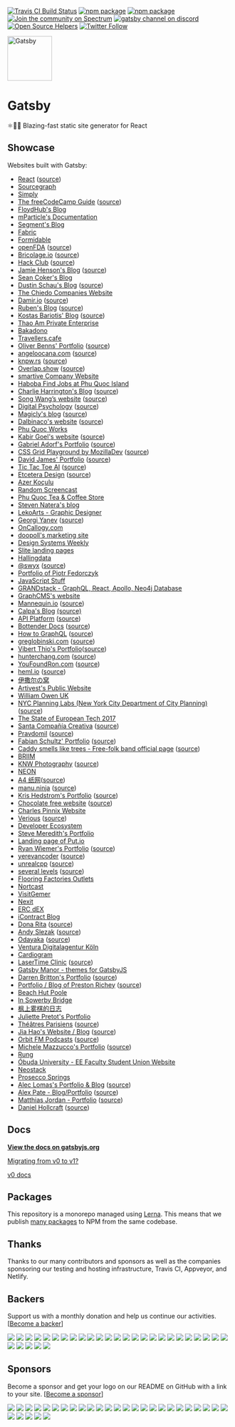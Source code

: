 [![Travis CI Build Status](https://travis-ci.org/gatsbyjs/gatsby.svg?branch=master)](https://travis-ci.org/gatsbyjs/gatsby)
[![npm package](https://img.shields.io/npm/v/gatsby.svg?style=flat-square)](https://www.npmjs.org/package/gatsby)
[![npm package](https://img.shields.io/npm/dm/gatsby.svg)](https://npmcharts.com/compare/gatsby?minimal=true)
[![Join the community on Spectrum](https://withspectrum.github.io/badge/badge.svg)](https://spectrum.chat/gatsby-js)
[![gatsby channel on discord](https://img.shields.io/badge/discord-gatsby%40reactiflux-738bd7.svg?style=flat-square)](https://discord.gg/0ZcbPKXt5bVoxkfV)
[![Open Source Helpers](https://www.codetriage.com/gatsbyjs/gatsby/badges/users.svg)](https://www.codetriage.com/gatsbyjs/gatsby)
[![Twitter Follow](https://img.shields.io/twitter/follow/gatsbyjs.svg?style=social)](https://twitter.com/gatsbyjs)

<img alt="Gatsby" src="https://www.gatsbyjs.org/monogram.svg" width="100">

# Gatsby

⚛️📄🚀 Blazing-fast static site generator for React

## Showcase

Websites built with Gatsby:

* [React](https://reactjs.org/)
  ([source](https://github.com/reactjs/reactjs.org))
* [Sourcegraph](https://about.sourcegraph.com)
* [Simply](https://simply.co.za)
* [The freeCodeCamp Guide](https://guide.freecodecamp.org)
  ([source](https://github.com/freeCodeCamp/guides))
* [FloydHub's Blog](https://blog.floydhub.com)
* [mParticle's Documentation](https://docs.mparticle.com)
* [Segment's Blog](https://segment.com/blog/)
* [Fabric](https://meetfabric.com/)
* [Formidable](https://formidable.com/)
* [openFDA](https://open.fda.gov/)
  ([source](https://github.com/FDA/open.fda.gov))
* [Bricolage.io](https://www.bricolage.io/)
  ([source](https://github.com/KyleAMathews/blog))
* [Hack Club](https://hackclub.com/)
  ([source](https://github.com/hackclub/site))
* [Jamie Henson's Blog](http://jamiehenson.com/)
  ([source](https://github.com/jamiehenson/jh47-gatsby))
* [Sean Coker's Blog](https://sean.is/)
* [Dustin Schau's Blog](https://dustinschau.com/blog/)
  ([source](https://github.com/dschau/blog))
* [The Chiedo Companies Website](https://www.chiedo.com)
* [Damir.io](http://damir.io/)
  ([source](https://github.com/dvzrd/gatsby-sfiction))
* [Ruben's Blog](https://vagr9k.me/) ([source](https://github.com/Vagr9K/Blog))
* [Kostas Bariotis' Blog](https://kostasbariotis.com/)
  ([source](https://github.com/kbariotis/kostasbariotis.com))
* [Thao Am Private Enterprise](http://thaoam.com/)
* [Bakadono](http://bakadono.com/)
* [Travellers.cafe](https://travellers.cafe/)
* [Oliver Benns' Portfolio](https://oliverbenns.com)
  ([source](https://github.com/oliverbenns/oliverbenns.com))
* [angeloocana.com](https://angeloocana.com)
  ([source](https://github.com/angeloocana/angeloocana))
* [knpw.rs](https://knpw.rs) ([source](https://github.com/knpwrs/knpw.rs))
* [Overlap.show](https://overlap.show)
  ([source](https://github.com/pouretrebelle/overlap.show))
* [smartive Company Website](https://smartive.ch)
* [Haboba Find Jobs at Phu Quoc Island](http://haboba.com)
* [Charlie Harrington's Blog](https://charlieharrington.com)
  ([source](https://github.com/whatrocks/blog))
* [Song Wang’s website](https://songwang.io/)
  ([source](https://github.com/wangsongiam/songwang.io))
* [Digital Psychology](http://digitalpsychology.io)
  ([source](https://github.com/danistefanovic/digitalpsychology.io))
* [Magicly's blog](https://magicly.me/)
  ([source](https://github.com/magicly/gatsby-blog))
* [Dalbinaco's website](http://dalbinaco.com/)
  ([source](https://github.com/dalbinaco/dalbinaco.github.io))
* [Phu Quoc Works](http://phuquocworks.net)
* [Kabir Goel's website](https://kbrgl.github.io)
  ([source](https://github.com/kbrgl/kbrgl.github.io))
* [Gabriel Adorf's Portfolio](https://gabrieladorf.com/)
  ([source](https://github.com/gabdorf/gabriel-adorf-portfolio))
* [CSS Grid Playground by MozillaDev](https://mozilladevelopers.github.io/playground/)
  ([source](https://github.com/MozillaDevelopers/playground))
* [David James' Portfolio](http://dfjames.com)
  ([source](https://github.com/daviddeejjames/dfjames-gatsby))
* [Tic Tac Toe AI](https://tic-tac-toe-ai.surge.sh)
  ([source](https://github.com/angeloocana/tic-tac-toe-ai))
* [Etcetera Design](https://etcetera.design)
  ([source](https://github.com/etceteradesign/website))
* [Azer Koçulu](http://azer.bike)
* [Random Screencast](https://randomscreencast.com)
* [Phu Quoc Tea & Coffee Store](http://trasuaphuquoc.com)
* [Steven Natera's blog](https://www.stevennatera.com)
* [LekoArts - Graphic Designer](https://www.lekoarts.de)
* [Georgi Yanev](https://blog.georgi-yanev.com)
  ([source](https://github.com/jumpalottahigh/blog.georgi-yanev.com))
* [OnCallogy.com](https://www.oncallogy.com)
* [doopoll's marketing site](https://doopoll.co)
* [Design Systems Weekly](https://designsystems.email/)
* [Slite landing pages](https://slite.com/)
* [Hallingdata](http://hallingdata.no/)
* [@swyx](http://swyx.io) ([source](https://github.com/sw-yx/swyxdotio))
* [Portfolio of Piotr Fedorczyk](https://piotrf.pl)
* [JavaScript Stuff](https://www.javascriptstuff.com)
* [GRANDstack - GraphQL, React, Apollo, Neo4j Database](http://grandstack.io/)
* [GraphCMS's website](https://graphcms.com)
* [Mannequin.io](https://mannequin.io)
  ([source](https://github.com/LastCallMedia/Mannequin/tree/master/site))
* [Calpa's Blog](https://calpa.me) [(source)](https://github.com/calpa/blog)
* [API Platform](https://api-platform.com)
  ([source](https://github.com/api-platform/website))
* [Bottender Docs](https://bottender.js.org/)
  ([source](https://github.com/bottenderjs/bottenderjs.github.io))
* [How to GraphQL](https://www.howtographql.com/)
  ([source](https://github.com/howtographql/howtographql))
* [greglobinski.com](https://greglobinski.com)
  ([source](https://github.com/greglobinski/greglobinski-com))
* [Vibert Thio's Portfolio](https://vibertthio.com/portfolio/)([source](https://github.com/vibertthio/portfolio))
* [hunterchang.com](https://hunterchang.com)
  ([source](https://github.com/ChangoMan/hc-gatsby))
* [YouFoundRon.com](https://youfoundron.com)
  ([source](https://github.com/rongierlach/yfr-dot-com))
* [heml.io](https://heml.io)
  ([source](https://github.com/SparkPost/heml.io))
* [伊撒尔の窝](https://www.yisaer.com)
* [Artivest's Public Website](https://artivest.co)
* [William Owen UK](http://william-owen.co.uk)
* [NYC Planning Labs (New York City Department of City Planning)](https://planninglabs.nyc)([source](https://github.com/nycplanning/labs-planninglabs-home))
* [The State of European Tech 2017](https://2017.stateofeuropeantech.com)
* [Santa Compañía Creativa](https://santacc.es) ([source](https://github.com/DesarrolloWebSantaCC/santacc-web))
* [Pravdomil](https://pravdomil.com) ([source](https://github.com/pravdomil/pravdomil.com))
* [Fabian Schultz' Portfolio](https://fabianschultz.com)
  ([source](https://github.com/fabe/site))
* [Caddy smells like trees - Free-folk band official page](https://caddysmellsliketrees.ru)
  ([source](https://github.com/podabed/caddysmellsliketrees.github.io))
* [BRIIM](https://bri.im/)
* [KNW Photography](https://www.knw.io)
  ([source](https://github.com/ryanwiemer/knw))
* [NEON](http://neonrated.com)
* [A4 纸网](http://www.a4z.cn)([source](https://github.com/hiooyUI/hiooyui.github.io))
* [manu.ninja](https://manu.ninja/) ([source](https://github.com/Lorti/manu.ninja))
* [Kris Hedstrom's Portfolio](https://k-create.com/) ([source](https://github.com/kristofferh/kristoffer))
* [Chocolate free website](https://chocolate-free.com/) ([source](https://github.com/Khaledgarbaya/chocolate-free-website))
* [Charles Pinnix Website](https://www.charlespinnix.com/)
* [Verious](https://www.verious.io/) ([source](https://github.com/cpinnix/verious))
* [Developer Ecosystem](https://www.developerecosystem.com/)
* [Steve Meredith's Portfolio](http://www.steveeeie.io/)
* [Landing page of Put.io](https://put.io/)
* [Ryan Wiemer's Portfolio](https://www.ryanwiemer.com)
  ([source](https://github.com/ryanwiemer/rw))
* [yerevancoder](https://yerevancoder.com)
  ([source](https://github.com/yerevancoder/yerevancoder.github.io))
* [unrealcpp](https://unrealcpp.com/) ([source](https://github.com/Harrison1/unrealcpp-com))
* [several levels](https://severallevels.io/) ([source](https://github.com/Harrison1/several-levels))
* [Flooring Factories Outlets](https://www.flooringfactoriesoutlets.com/)
* [Nortcast](https://nortcast.com/)
* [VisitGemer](https://visitgemer.sk/)
* [Nexit](https://nexit.sk/)
* [ERC dEX](https://ercdex.com)
* [iContract Blog](https://blog.icontract.co.uk)
* [Dona Rita](https://donarita.co.uk) ([source](https://github.com/peduarte/dona-rita-website))
* [Andy Slezak](https://www.aslezak.com) ([source](https://github.com/amslezak))
* [Odayaka](http://odayaka.net) ([source](https://github.com/odayakanaasa/odayaka))
* [Ventura Digitalagentur Köln](https://www.ventura-digital.de)
* [Cardiogram](https://cardiogr.am/)
* [LaserTime Clinic](https://lasertime.ru) ([source](https://github.com/oleglegun/lasertime))
* [Gatsby Manor - themes for GatsbyJS](https://gatsbymanor.com)
* [Darren Britton's Portfolio](https://darrenbritton.com) ([source](https://github.com/darrenbritton/darrenbritton.github.io))
* [Portfolio / Blog of Preston Richey](https://prestonrichey.com/) ([source](https://github.com/prichey/prestonrichey.com))
* [Beach Hut Poole](https://www.beachhutpoole.co.uk/)
* [In Sowerby Bridge](https://www.insowerbybridge.co.uk/)
* [枫上雾棋的日志](https://fengshangwuqi.github.io/fswq-blog/)
* [Juliette Pretot's Portfolio](https://juliette.sh)
* [Théâtres Parisiens](http://theatres-parisiens.fr/) ([source](https://github.com/phacks/theatres-parisiens))
* [Jia Hao's Website / Blog](https://jiahao.codes/) ([source](https://github.com/jiahaog/jiahao.codes))
* [Orbit FM Podcasts](https://www.orbit.fm/) ([source](https://github.com/agarrharr/orbit.fm))
* [Michele Mazzucco's Portfolio](https://www.michelemazzucco.it) ([source](https://github.com/michelemazzucco/michelemazzucco.it))
* [Rung](https://rung.com.br)
* [Óbuda University - EE Faculty Student Union Website](https://www.kandohok.hu)
* [Neostack](https://neostack.com)
* [Prosecco Springs](https://www.proseccosprings.com/)
* [Alec Lomas's Portfolio & Blog](https://lowmess.com) ([source](https://github.com/lowmess/lowmess))
* [Alex Pate - Blog/Portfolio](https://alexpate.uk) ([source](https://github.com/alexpate/alexpate.uk))
* [Matthias Jordan - Portfolio](https://iammatthias.com) ([source](https://github.com/iammatthias/net))
* [Daniel Hollcraft](https://danielhollcraft.com) ([source](https://github.com/danielbh/danielhollcraft.com))

## Docs

**[View the docs on gatsbyjs.org](https://www.gatsbyjs.org/docs/)**

[Migrating from v0 to v1?](https://www.gatsbyjs.org/docs/migrating-from-v0-to-v1/)

[v0 docs](https://github.com/gatsbyjs/gatsby/blob/v0.12.48/docs/index.md)

## Packages

This repository is a monorepo managed using
[Lerna](https://github.com/lerna/lerna). This means that we publish
[many packages](/packages) to NPM from the same codebase.

## Thanks

Thanks to our many contributors and sponsors as well as the companies sponsoring
our testing and hosting infrastructure, Travis CI, Appveyor, and Netlify.

## Backers

Support us with a monthly donation and help us continue our activities.
[[Become a backer](https://opencollective.com/gatsby#backer)]

<a href="https://opencollective.com/gatsby/backer/0/website" target="_blank"><img src="https://opencollective.com/gatsby/backer/0/avatar.svg"></a>
<a href="https://opencollective.com/gatsby/backer/1/website" target="_blank"><img src="https://opencollective.com/gatsby/backer/1/avatar.svg"></a>
<a href="https://opencollective.com/gatsby/backer/2/website" target="_blank"><img src="https://opencollective.com/gatsby/backer/2/avatar.svg"></a>
<a href="https://opencollective.com/gatsby/backer/3/website" target="_blank"><img src="https://opencollective.com/gatsby/backer/3/avatar.svg"></a>
<a href="https://opencollective.com/gatsby/backer/4/website" target="_blank"><img src="https://opencollective.com/gatsby/backer/4/avatar.svg"></a>
<a href="https://opencollective.com/gatsby/backer/5/website" target="_blank"><img src="https://opencollective.com/gatsby/backer/5/avatar.svg"></a>
<a href="https://opencollective.com/gatsby/backer/6/website" target="_blank"><img src="https://opencollective.com/gatsby/backer/6/avatar.svg"></a>
<a href="https://opencollective.com/gatsby/backer/7/website" target="_blank"><img src="https://opencollective.com/gatsby/backer/7/avatar.svg"></a>
<a href="https://opencollective.com/gatsby/backer/8/website" target="_blank"><img src="https://opencollective.com/gatsby/backer/8/avatar.svg"></a>
<a href="https://opencollective.com/gatsby/backer/9/website" target="_blank"><img src="https://opencollective.com/gatsby/backer/9/avatar.svg"></a>
<a href="https://opencollective.com/gatsby/backer/10/website" target="_blank"><img src="https://opencollective.com/gatsby/backer/10/avatar.svg"></a>
<a href="https://opencollective.com/gatsby/backer/11/website" target="_blank"><img src="https://opencollective.com/gatsby/backer/11/avatar.svg"></a>
<a href="https://opencollective.com/gatsby/backer/12/website" target="_blank"><img src="https://opencollective.com/gatsby/backer/12/avatar.svg"></a>
<a href="https://opencollective.com/gatsby/backer/13/website" target="_blank"><img src="https://opencollective.com/gatsby/backer/13/avatar.svg"></a>
<a href="https://opencollective.com/gatsby/backer/14/website" target="_blank"><img src="https://opencollective.com/gatsby/backer/14/avatar.svg"></a>
<a href="https://opencollective.com/gatsby/backer/15/website" target="_blank"><img src="https://opencollective.com/gatsby/backer/15/avatar.svg"></a>
<a href="https://opencollective.com/gatsby/backer/16/website" target="_blank"><img src="https://opencollective.com/gatsby/backer/16/avatar.svg"></a>
<a href="https://opencollective.com/gatsby/backer/17/website" target="_blank"><img src="https://opencollective.com/gatsby/backer/17/avatar.svg"></a>
<a href="https://opencollective.com/gatsby/backer/18/website" target="_blank"><img src="https://opencollective.com/gatsby/backer/18/avatar.svg"></a>
<a href="https://opencollective.com/gatsby/backer/19/website" target="_blank"><img src="https://opencollective.com/gatsby/backer/19/avatar.svg"></a>
<a href="https://opencollective.com/gatsby/backer/20/website" target="_blank"><img src="https://opencollective.com/gatsby/backer/20/avatar.svg"></a>
<a href="https://opencollective.com/gatsby/backer/21/website" target="_blank"><img src="https://opencollective.com/gatsby/backer/21/avatar.svg"></a>
<a href="https://opencollective.com/gatsby/backer/22/website" target="_blank"><img src="https://opencollective.com/gatsby/backer/22/avatar.svg"></a>
<a href="https://opencollective.com/gatsby/backer/23/website" target="_blank"><img src="https://opencollective.com/gatsby/backer/23/avatar.svg"></a>
<a href="https://opencollective.com/gatsby/backer/24/website" target="_blank"><img src="https://opencollective.com/gatsby/backer/24/avatar.svg"></a>
<a href="https://opencollective.com/gatsby/backer/25/website" target="_blank"><img src="https://opencollective.com/gatsby/backer/25/avatar.svg"></a>
<a href="https://opencollective.com/gatsby/backer/26/website" target="_blank"><img src="https://opencollective.com/gatsby/backer/26/avatar.svg"></a>
<a href="https://opencollective.com/gatsby/backer/27/website" target="_blank"><img src="https://opencollective.com/gatsby/backer/27/avatar.svg"></a>
<a href="https://opencollective.com/gatsby/backer/28/website" target="_blank"><img src="https://opencollective.com/gatsby/backer/28/avatar.svg"></a>
<a href="https://opencollective.com/gatsby/backer/29/website" target="_blank"><img src="https://opencollective.com/gatsby/backer/29/avatar.svg"></a>

## Sponsors

Become a sponsor and get your logo on our README on GitHub with a link to your
site. [[Become a sponsor](https://opencollective.com/gatsby#sponsor)]

<a href="https://opencollective.com/gatsby/sponsor/0/website" target="_blank"><img src="https://opencollective.com/gatsby/sponsor/0/avatar.svg"></a>
<a href="https://opencollective.com/gatsby/sponsor/1/website" target="_blank"><img src="https://opencollective.com/gatsby/sponsor/1/avatar.svg"></a>
<a href="https://opencollective.com/gatsby/sponsor/2/website" target="_blank"><img src="https://opencollective.com/gatsby/sponsor/2/avatar.svg"></a>
<a href="https://opencollective.com/gatsby/sponsor/3/website" target="_blank"><img src="https://opencollective.com/gatsby/sponsor/3/avatar.svg"></a>
<a href="https://opencollective.com/gatsby/sponsor/4/website" target="_blank"><img src="https://opencollective.com/gatsby/sponsor/4/avatar.svg"></a>
<a href="https://opencollective.com/gatsby/sponsor/5/website" target="_blank"><img src="https://opencollective.com/gatsby/sponsor/5/avatar.svg"></a>
<a href="https://opencollective.com/gatsby/sponsor/6/website" target="_blank"><img src="https://opencollective.com/gatsby/sponsor/6/avatar.svg"></a>
<a href="https://opencollective.com/gatsby/sponsor/7/website" target="_blank"><img src="https://opencollective.com/gatsby/sponsor/7/avatar.svg"></a>
<a href="https://opencollective.com/gatsby/sponsor/8/website" target="_blank"><img src="https://opencollective.com/gatsby/sponsor/8/avatar.svg"></a>
<a href="https://opencollective.com/gatsby/sponsor/9/website" target="_blank"><img src="https://opencollective.com/gatsby/sponsor/9/avatar.svg"></a>
<a href="https://opencollective.com/gatsby/sponsor/10/website" target="_blank"><img src="https://opencollective.com/gatsby/sponsor/10/avatar.svg"></a>
<a href="https://opencollective.com/gatsby/sponsor/11/website" target="_blank"><img src="https://opencollective.com/gatsby/sponsor/11/avatar.svg"></a>
<a href="https://opencollective.com/gatsby/sponsor/12/website" target="_blank"><img src="https://opencollective.com/gatsby/sponsor/12/avatar.svg"></a>
<a href="https://opencollective.com/gatsby/sponsor/13/website" target="_blank"><img src="https://opencollective.com/gatsby/sponsor/13/avatar.svg"></a>
<a href="https://opencollective.com/gatsby/sponsor/14/website" target="_blank"><img src="https://opencollective.com/gatsby/sponsor/14/avatar.svg"></a>
<a href="https://opencollective.com/gatsby/sponsor/15/website" target="_blank"><img src="https://opencollective.com/gatsby/sponsor/15/avatar.svg"></a>
<a href="https://opencollective.com/gatsby/sponsor/16/website" target="_blank"><img src="https://opencollective.com/gatsby/sponsor/16/avatar.svg"></a>
<a href="https://opencollective.com/gatsby/sponsor/17/website" target="_blank"><img src="https://opencollective.com/gatsby/sponsor/17/avatar.svg"></a>
<a href="https://opencollective.com/gatsby/sponsor/18/website" target="_blank"><img src="https://opencollective.com/gatsby/sponsor/18/avatar.svg"></a>
<a href="https://opencollective.com/gatsby/sponsor/19/website" target="_blank"><img src="https://opencollective.com/gatsby/sponsor/19/avatar.svg"></a>
<a href="https://opencollective.com/gatsby/sponsor/20/website" target="_blank"><img src="https://opencollective.com/gatsby/sponsor/20/avatar.svg"></a>
<a href="https://opencollective.com/gatsby/sponsor/21/website" target="_blank"><img src="https://opencollective.com/gatsby/sponsor/21/avatar.svg"></a>
<a href="https://opencollective.com/gatsby/sponsor/22/website" target="_blank"><img src="https://opencollective.com/gatsby/sponsor/22/avatar.svg"></a>
<a href="https://opencollective.com/gatsby/sponsor/23/website" target="_blank"><img src="https://opencollective.com/gatsby/sponsor/23/avatar.svg"></a>
<a href="https://opencollective.com/gatsby/sponsor/24/website" target="_blank"><img src="https://opencollective.com/gatsby/sponsor/24/avatar.svg"></a>
<a href="https://opencollective.com/gatsby/sponsor/25/website" target="_blank"><img src="https://opencollective.com/gatsby/sponsor/25/avatar.svg"></a>
<a href="https://opencollective.com/gatsby/sponsor/26/website" target="_blank"><img src="https://opencollective.com/gatsby/sponsor/26/avatar.svg"></a>
<a href="https://opencollective.com/gatsby/sponsor/27/website" target="_blank"><img src="https://opencollective.com/gatsby/sponsor/27/avatar.svg"></a>
<a href="https://opencollective.com/gatsby/sponsor/28/website" target="_blank"><img src="https://opencollective.com/gatsby/sponsor/28/avatar.svg"></a>
<a href="https://opencollective.com/gatsby/sponsor/29/website" target="_blank"><img src="https://opencollective.com/gatsby/sponsor/29/avatar.svg"></a>

